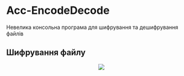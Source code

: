 # Acc-EncodeDecode
Невелика консольна програма для шифрування та дешифрування файлів

## Шифрування файлу
<center>
<img src="https://github.com/Leksiyko/Acc-EncodeDecode/blob/main/readme.data/g1.gif">
</center>
